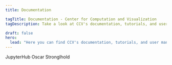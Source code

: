 ```yaml
---
title: Documentation

tagTitle: Documentation - Center for Computation and Visualization
tagDescription: Take a look at CCV's documentation, tutorials, and user manuals.

draft: false
hero:
  lead: "Here you can find CCV's documentation, tutorials, and user manuals."
---
```

JupyterHub
Oscar
Stronglhold
